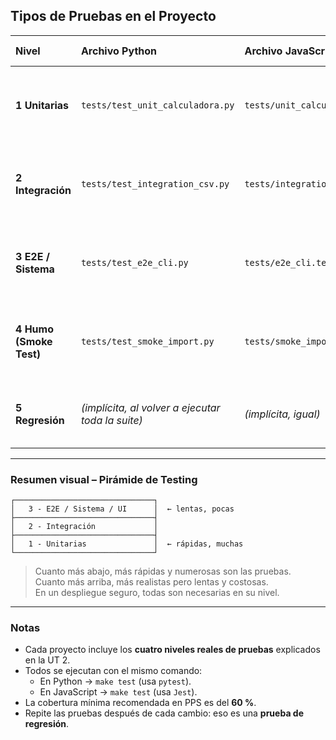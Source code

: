 ##  Tipos de Pruebas en el Proyecto

| Nivel | Archivo Python | Archivo JavaScript | Qué comprueba | Cuándo se ejecuta | Objetivo educativo |
|:------|:----------------|:-------------------|:---------------|:------------------|:-------------------|
| **1 Unitarias** | `tests/test_unit_calculadora.py` | `tests/unit_calculadora.test.js` | Cada función o módulo de forma **aislada**, sin dependencias externas. | Durante el desarrollo (cada cambio de código). | Entender cómo probar **lógica pura** y detectar errores locales. |
| **2 Integración** | `tests/test_integration_csv.py` | `tests/integration_csv.test.js` | Varias partes del sistema juntas (por ejemplo, **lectura de archivo + cálculo**). | Antes del despliegue o integración con otros módulos. | Aprender a validar la **colaboración entre componentes**. |
| **3 E2E / Sistema** | `tests/test_e2e_cli.py` | `tests/e2e_cli.test.js` | La aplicación completa ejecutada como un **usuario real** (CLI o API). | En entorno de pruebas o staging. | Comprobar que todo el flujo del programa **funciona de principio a fin**. |
| **4 Humo (Smoke Test)** | `tests/test_smoke_import.py` | `tests/smoke_import.test.js` | Que la app o módulo **arranca sin romperse** y se puede importar/ejecutar. | Después de un despliegue o instalación. | Asegurar que el sistema **enciende correctamente** antes de más pruebas. |
| **5 Regresión** | *(implícita, al volver a ejecutar toda la suite)* | *(implícita, igual)* | Que los cambios nuevos **no rompan funcionalidades previas**. | En cada commit o pipeline de CI/CD. | Comprender la importancia de **repetir las pruebas tras cambios**. |

---

### Resumen visual – Pirámide de Testing

    ┌───────────────────────────────┐
    │   3 - E2E / Sistema / UI      │  ← lentas, pocas
    ├───────────────────────────────┤
    │   2 - Integración             │
    ├───────────────────────────────┤
    │   1 - Unitarias               │  ← rápidas, muchas
    └───────────────────────────────┘


> Cuanto más abajo, más rápidas y numerosas son las pruebas.  
> Cuanto más arriba, más realistas pero lentas y costosas.  
> En un despliegue seguro, todas son necesarias en su nivel.

---

###  Notas

- Cada proyecto incluye los **cuatro niveles reales de pruebas** explicados en la UT 2.  
- Todos se ejecutan con el mismo comando:  
  - En Python → `make test` (usa `pytest`).  
  - En JavaScript → `make test` (usa `Jest`).  
- La cobertura mínima recomendada en PPS es del **60 %**.  
- Repite las pruebas después de cada cambio: eso es una **prueba de regresión**.
